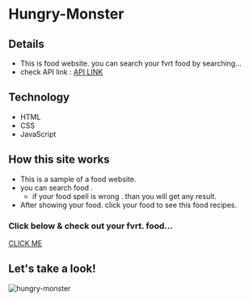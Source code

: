 # Hungry-Monster
## Details 
* This is food website. you can search your fvrt food by searching...
* check API link : [API LINK](https://www.themealdb.com/api/json/v1/1/search.php?s=Arrabiata)


## Technology
+  HTML
+  CSS
+  JavaScript

## How this site works
* This is a sample of a food website. 
* you can search food .
  - if your food spell is wrong . than you will get any result.
* After showing your food. click your food to see this food recipes.


### Click below & check out your fvrt. food...
[CLICK ME](https://motiullahsajit.github.io/Hungry-Monster/)

## Let's take a look!
![hungry-monster](images/site.jpg)
